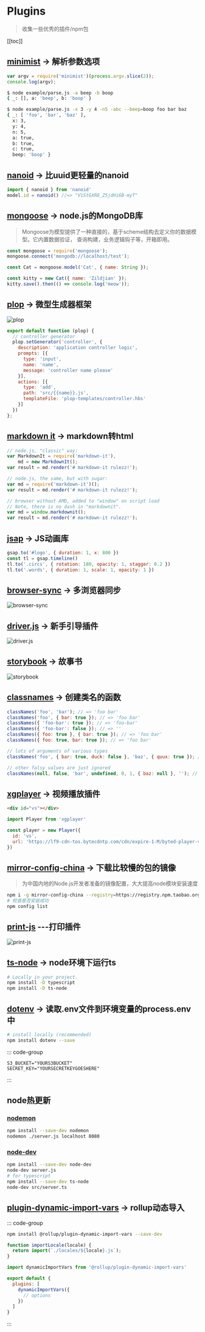 # Plugins

> 收集一些优秀的插件/npm包

[[toc]]

## [minimist](https://www.npmjs.com/package/minimist) -> 解析参数选项

```js
var argv = require('minimist')(process.argv.slice(2));
console.log(argv);
```

```bash
$ node example/parse.js -a beep -b boop
{ _: [], a: 'beep', b: 'boop' }
```

```bash
$ node example/parse.js -x 3 -y 4 -n5 -abc --beep=boop foo bar baz
{ _: [ 'foo', 'bar', 'baz' ],
  x: 3,
  y: 4,
  n: 5,
  a: true,
  b: true,
  c: true,
  beep: 'boop' }
```

## [nanoid](https://www.npmjs.com/package/nanoid) -> 比uuid更轻量的nanoid

```js
import { nanoid } from 'nanoid'
model.id = nanoid() //=> "V1StGXR8_Z5jdHi6B-myT"
```

## [mongoose](https://www.npmjs.com/package/mongoose) -> node.js的MongoDB库

> Mongoose为模型提供了一种直接的，基于scheme结构去定义你的数据模型。它内置数据验证， 查询构建，业务逻辑钩子等，开箱即用。

```js
const mongoose = require('mongoose');
mongoose.connect('mongodb://localhost/test');

const Cat = mongoose.model('Cat', { name: String });

const kitty = new Cat({ name: 'Zildjian' });
kitty.save().then(() => console.log('meow'));
```

## [plop](https://www.npmjs.com/package/plop) -> 微型生成器框架

![plop](/assets/imgs/plop.gif)

```js
export default function (plop) {
  // controller generator
  plop.setGenerator('controller', {
    description: 'application controller logic',
    prompts: [{
      type: 'input',
      name: 'name',
      message: 'controller name please'
    }],
    actions: [{
      type: 'add',
      path: 'src/{{name}}.js',
      templateFile: 'plop-templates/controller.hbs'
    }]
  })
};
```

## [markdown it](https://github.com/markdown-it/markdown-it) -> markdown转html

```js
// node.js, "classic" way:
var MarkdownIt = require('markdown-it'),
    md = new MarkdownIt();
var result = md.render('# markdown-it rulezz!');

// node.js, the same, but with sugar:
var md = require('markdown-it')();
var result = md.render('# markdown-it rulezz!');

// browser without AMD, added to "window" on script load
// Note, there is no dash in "markdownit".
var md = window.markdownit();
var result = md.render('# markdown-it rulezz!');
```

## [jsap](https://github.com/greensock/GSAP) -> JS动画库

```js
gsap.to('#logo', { duration: 1, x: 800 })
const tl = gsap.timeline()
tl.to('.circs', { rotation: 180, opacity: 1, stagger: 0.2 })
tl.to('.words', { duration: 1, scale: 1, opacity: 1 })
```

## [browser-sync](https://www.npmjs.com/package/browser-sync) -> 多浏览器同步

![browser-sync](/assets/imgs/browser-sync.gif)

## [driver.js](https://www.npmjs.com/package/driver.js) -> 新手引导插件

![driver.js](/assets/imgs/driver-js.png)

## [storybook](https://github.com/storybookjs/storybook) -> 故事书

![storybook](/assets/imgs/storybook.gif)

## [classnames](https://www.npmjs.com/package/classnames) -> 创建类名的函数

```js
classNames('foo', 'bar'); // => 'foo bar'
classNames('foo', { bar: true }); // => 'foo bar'
classNames({ 'foo-bar': true }); // => 'foo-bar'
classNames({ 'foo-bar': false }); // => ''
classNames({ foo: true }, { bar: true }); // => 'foo bar'
classNames({ foo: true, bar: true }); // => 'foo bar'

// lots of arguments of various types
classNames('foo', { bar: true, duck: false }, 'baz', { quux: true }); // => 'foo bar baz quux'

// other falsy values are just ignored
classNames(null, false, 'bar', undefined, 0, 1, { baz: null }, ''); // => 'bar 1'
```

## [xgplayer](https://www.npmjs.com/package/xgplayer) -> 视频播放插件

```html
<div id="vs"></div>
```

```js
import Player from 'xgplayer'

const player = new Player({
  id: 'vs',
  url: 'https://lf9-cdn-tos.bytecdntp.com/cdn/expire-1-M/byted-player-videos/1.0.0/xgplayer-demo.mp4'
})
```

## [mirror-config-china](https://www.npmjs.com/package/mirror-config-china) -> 下载比较慢的包的镜像

> 为中国内地的Node.js开发者准备的镜像配置，大大提高node模块安装速度

```bash
npm i -g mirror-config-china --registry=https://registry.npm.taobao.org
# 检查是否安装成功
npm config list
```

## [print-js](https://printjs.crabbly.com/) ---打印插件

![print-js](/assets/imgs/print-js.jpg)

## [ts-node](https://www.npmjs.com/package/ts-node) -> node环境下运行ts

```bash
# Locally in your project.
npm install -D typescript
npm install -D ts-node
```

## [dotenv](https://github.com/motdotla/dotenv) -> 读取.env文件到环境变量的process.env中

```bash
# install locally (recommended)
npm install dotenv --save
```

::: code-group

```text [.env]
S3_BUCKET="YOURS3BUCKET"
SECRET_KEY="YOURSECRETKEYGOESHERE"
```

:::

## node热更新

### [nodemon](https://github.com/remy/nodemon)

```bash
npm install --save-dev nodemon
nodemon ./server.js localhost 8080
```

### [node-dev](https://github.com/fgnass/node-dev)

```bash
npm install --save-dev node-dev
node-dev server.js
# for typescript
npm install --save-dev ts-node
node-dev src/server.ts
```

## [plugin-dynamic-import-vars](https://github.com/rollup/plugins/tree/master/packages/dynamic-import-vars) -> rollup动态导入

::: code-group

```bash
npm install @rollup/plugin-dynamic-import-vars --save-dev
```

```js [import.js]
function importLocale(locale) {
  return import(`./locales/${locale}.js`);
}
```

```js [rollup.config.js]
import dynamicImportVars from '@rollup/plugin-dynamic-import-vars'

export default {
  plugins: [
    dynamicImportVars({
      // options
    })
  ]
}
```

:::
